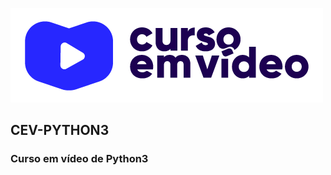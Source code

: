  ![alt text](https://github.com/TOPTOPUNIVERSE/CEV-PYTHON3/blob/main/images/logo_curso_em_video.png "https://www.youtube.com/@CursoemVideo/playlists")
 ## CEV-PYTHON3
 ### Curso em vídeo de Python3
